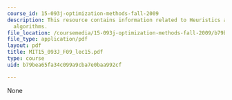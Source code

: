 ```yaml
---
course_id: 15-093j-optimization-methods-fall-2009
description: This resource contains information related to Heuristics and approximation
  algorithms.
file_location: /coursemedia/15-093j-optimization-methods-fall-2009/b79bea65fa34c099a9cba7e0baa992cf_MIT15_093J_F09_lec15.pdf
file_type: application/pdf
layout: pdf
title: MIT15_093J_F09_lec15.pdf
type: course
uid: b79bea65fa34c099a9cba7e0baa992cf

---
```

None